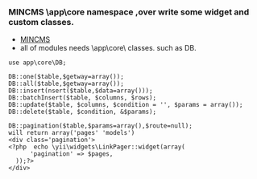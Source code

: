 ### MINCMS \app\core namespace ,over write some widget and custom classes.
- [MINCMS](http://www.mincms.com)
- all of modules needs \app\core\ classes. such as DB.

```
use app\core\DB;

DB::one($table,$getway=array());
DB::all($table,$getway=array());
DB::insert(nsert($table,$data=array()));
DB::batchInsert($table, $columns, $rows);
DB::update($table, $columns, $condition = '', $params = array());
DB::delete($table, $condition, &$params);

```


```
DB::pagination($table,$params=array(),$route=null);
will return array('pages' 'models')
<div class='pagination'>
<?php  echo \yii\widgets\LinkPager::widget(array(
      'pagination' => $pages,
  ));?>
</div>

```
 